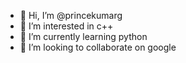 - 👋 Hi, I’m @princekumarg
- 👀 I’m interested in c++
- 🌱 I’m currently learning python
- 💞️ I’m looking to collaborate on google


<!---
princekumarg/princekumarg is a ✨ special ✨ repository because its `README.md` (this file) appears on your GitHub profile.
You can click the Preview link to take a look at your changes.
--->
